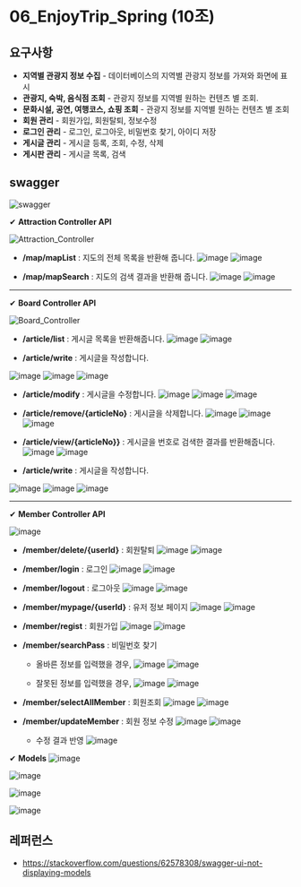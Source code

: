 # 06_EnjoyTrip_Spring (10조)

## 요구사항
- **지역별 관광지 정보 수집** - 데이터베이스의 지역별 관광지 정보를 가져와 화면에 표시
- **관광지, 숙박, 음식점 조회** - 관광지 정보를 지역별 원하는 컨텐츠 별 조회.
- **문화시설, 공연, 여행코스, 쇼핑 조회** - 관광지 정보를 지역별 원하는 컨텐츠 별 조회
- **회원 관리** - 회원가입, 회원탈퇴, 정보수정
- **로그인 관리** - 로그인, 로그아웃, 비밀번호 찾기, 아이디 저장
- **게시글 관리** - 게시글 등록, 조회, 수정, 삭제
- **게시판 관리** - 게시글 목록, 검색

## swagger
![swagger](/uploads/c53d253b91df5cc020f3aef0ec881149/swagger.PNG)

✔ **Attraction Controller API**  
  
![Attraction_Controller](/uploads/ba7dabccb9abed45e874b188041f3c9c/Attraction_Controller.PNG)
  
- **/map/mapList**  :  지도의 전체 목록을 반환해 줍니다.
![image](/uploads/fafa2e4a619dc6c8a7815977a26b6b47/image.png)
![image](/uploads/0eb021ef178d44f77422e860448a234b/image.png)
  
- **/map/mapSearch**  :  지도의 검색 결과을 반환해 줍니다.
![image](/uploads/207e7d3a3f523aa1cb4d02f266299149/image.png)
![image](/uploads/9e2414d4b5f2fb228f2532bcab87079a/image.png)
  
---

✔ **Board Controller API**
  
![Board_Controller](/uploads/6dc1533b643adca0541f5edd2cb1aca7/Board_Controller.PNG)
  
- **/article/list**  :  게시글 목록을 반환해줍니다.
![image](/uploads/933a814a45359bae8bbe1f2f03d23bb7/image.png)
![image](/uploads/9b4542477d54cda645c29909fba26bf6/image.png)
  
- **/article/write**  :  게시글을 작성합니다.

![image](/uploads/74fa903f03cad687583c67e3bfcf5265/image.png)
![image](/uploads/35b910731177fdcf0eb4abd8d4eb5ec5/image.png)
![image](/uploads/4dfd898dd9e06960dfbbb36583001424/image.png)
  
- **/article/modify**  :  게시글을 수정합니다.
![image](/uploads/2dc5e2baaa99808a873921a37f24fd96/image.png)
![image](/uploads/c090340cc269f6e6d94a3cac584cb843/image.png)
![image](/uploads/bed83c4bbfe8d7289030a3bb0f1ee687/image.png)
  
- **/article/remove/{articleNo}**  :  게시글을 삭제합니다.
![image](/uploads/946fc5b0669aba3cb6672102be03e225/image.png)
![image](/uploads/4886dc1e63f97a46ce950ebb1927e854/image.png)
![image](/uploads/489e950c50d82f9c57430a32783512c1/image.png)
  
- **/article/view/{articleNo}}**  :  게시글을 번호로 검색한 결과를 반환해줍니다.
![image](/uploads/1a620ffa72cce1b44eaa82c3f023d39a/image.png)
![image](/uploads/c153b051aff874d8406defb0f691abc0/image.png)
  
- **/article/write**  :  게시글을 작성합니다.

![image](/uploads/f58960a8ecfbf17267b0c819b52f48a4/image.png)
![image](/uploads/68e81bcc1fcd3b2b0320fa3d23a0867d/image.png)
![image](/uploads/d3c98283f2023edcd9937c9113ebb19c/image.png)

---

✔ **Member Controller API**

![image](/uploads/b2c72ef2469166edab98b8a36b5b5e14/image.png)

- **/member/delete/{userId}**  :  회원탈퇴
![image](/uploads/a64dedfb913af7a55381814948769a83/image.png)
![image](/uploads/c488267c326cb55e223e17e8d766075a/image.png)

- **/member/login**  :  로그인
![image](/uploads/4fb87a9a3123bc5b125b9ef7d1af2c2e/image.png)
![image](/uploads/8d1c62bd679d6cc85a2b73ac195ba240/image.png)

- **/member/logout**  :  로그아웃
![image](/uploads/6b6118ddfea54210f1ff805038ac2daf/image.png)
![image](/uploads/78f78e7a3341c9fdd4e9d1ba2d84ffb3/image.png)

- **/member/mypage/{userId}**  :  유저 정보 페이지
![image](/uploads/e584b5c59ae4471afceb9364978be7ac/image.png)
![image](/uploads/42ec581203c13404cf64f1c1373c65cc/image.png)

- **/member/regist**  :  회원가입
![image](/uploads/fe63cb5d7b3d2cea6819ad48aa4ffce6/image.png)
![image](/uploads/84cbb0fa833f9af0b0c4ab7e8d77dfbf/image.png)

- **/member/searchPass**  :  비밀번호 찾기
    - 올바른 정보를 입력했을 경우,
    ![image](/uploads/a2325718061e1df89fcfd56d1c1344cf/image.png)
    ![image](/uploads/25ea257dda92a670b4d8de4cc94eb15a/image.png)

    - 잘못된 정보를 입력했을 경우,
    ![image](/uploads/bf3d991c6f5cce5ebe5d011f300432ef/image.png)
    ![image](/uploads/cd2f04e985c4b68c4c2e4908bb68ac8c/image.png)

- **/member/selectAllMember**  :  회원조회
![image](/uploads/83b46691ac8ff0f5e0c94f7ed37908f0/image.png)
![image](/uploads/e76a6065691617d1229fd476cc649b36/image.png)

- **/member/updateMember**  :  회원 정보 수정
![image](/uploads/b1f0cbb39db6579264ca33ce881c3dc6/image.png)
![image](/uploads/7348c9d28af3dcfd15411cefc6bf35b3/image.png)
    - 수정 결과 반영
    ![image](/uploads/173c1fac596791ff64d2278123087670/image.png)

✔ **Models**
![image](/uploads/438d36d3b5403a4fa276a2d4dd7ac528/image.png)

![image](/uploads/158fed9554b7a818c1d677332ed167ff/image.png)

![image](/uploads/134b9e48fb5cb64530452c1a6c722a25/image.png)

![image](/uploads/916e97600ddc793fae259c7f86297ddd/image.png)

## 레퍼런스
- https://stackoverflow.com/questions/62578308/swagger-ui-not-displaying-models
